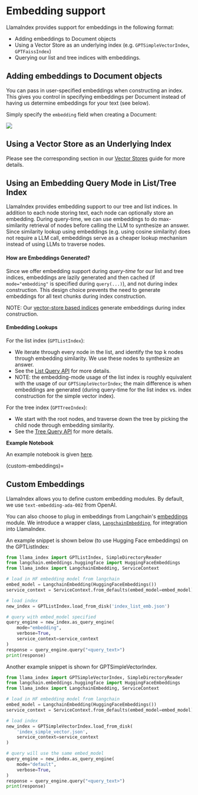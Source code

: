 # Embedding support

LlamaIndex provides support for embeddings in the following format:
- Adding embeddings to Document objects
- Using a Vector Store as an underlying index (e.g. `GPTSimpleVectorIndex`, `GPTFaissIndex`)
- Querying our list and tree indices with embeddings.

## Adding embeddings to Document objects

You can pass in user-specified embeddings when constructing an index. This gives you control
in specifying embeddings per Document instead of having us determine embeddings for your text (see below).

Simply specify the `embedding` field when creating a Document:

![](/_static/embeddings/doc_example.jpeg)

## Using a Vector Store as an Underlying Index

<!-- Please see the corresponding section in our [Vector Stores](/how_to/vector_stores.md#loading-data-from-vector-stores-using-data-connector) -->
Please see the corresponding section in our [Vector Stores](/how_to/integrations/vector_stores.md)
guide for more details.

## Using an Embedding Query Mode in List/Tree Index

LlamaIndex provides embedding support to our tree and list indices. In addition to each node storing text, each node can optionally store an embedding.
During query-time, we can use embeddings to do max-similarity retrieval of nodes before calling the LLM to synthesize an answer. 
Since similarity lookup using embeddings (e.g. using cosine similarity) does not require a LLM call, embeddings serve as a cheaper lookup mechanism instead
of using LLMs to traverse nodes.

#### How are Embeddings Generated?

Since we offer embedding support during *query-time* for our list and tree indices, 
embeddings are lazily generated and then cached (if `mode="embedding"` is specified during `query(...)`), and not during index construction.
This design choice prevents the need to generate embeddings for all text chunks during index construction.

NOTE: Our [vector-store based indices](/how_to/integrations/vector_stores.md) generate embeddings during index construction.

#### Embedding Lookups
For the list index (`GPTListIndex`):
- We iterate through every node in the list, and identify the top k nodes through embedding similarity. We use these nodes to synthesize an answer.
- See the [List Query API](/reference/indices/list_query.rst) for more details.
- NOTE: the embedding-mode usage of the list index is roughly equivalent with the usage of our `GPTSimpleVectorIndex`; the main
    difference is when embeddings are generated (during query-time for the list index vs. index construction for the simple vector index).

For the tree index (`GPTTreeIndex`):
- We start with the root nodes, and traverse down the tree by picking the child node through embedding similarity.
- See the [Tree Query API](/reference/indices/tree_query.rst) for more details.

**Example Notebook**

An example notebook is given [here](https://github.com/jerryjliu/gpt_index/blob/main/examples/test_wiki/TestNYC_Embeddings.ipynb).



(custom-embeddings)=
## Custom Embeddings

LlamaIndex allows you to define custom embedding modules. By default, we use `text-embedding-ada-002` from OpenAI. 

You can also choose to plug in embeddings from
Langchain's [embeddings](https://langchain.readthedocs.io/en/latest/reference/modules/embeddings.html) module.
We introduce a wrapper class, 
[`LangchainEmbedding`](/reference/service_context/embeddings.rst), for integration into LlamaIndex.

An example snippet is shown below (to use Hugging Face embeddings) on the GPTListIndex:

```python
from llama_index import GPTListIndex, SimpleDirectoryReader
from langchain.embeddings.huggingface import HuggingFaceEmbeddings
from llama_index import LangchainEmbedding, ServiceContext

# load in HF embedding model from langchain
embed_model = LangchainEmbedding(HuggingFaceEmbeddings())
service_context = ServiceContext.from_defaults(embed_model=embed_model)

# load index
new_index = GPTListIndex.load_from_disk('index_list_emb.json')

# query with embed_model specified
query_engine = new_index.as_query_engine(
    mode="embedding", 
    verbose=True, 
    service_context=service_context
)
response = query_engine.query("<query_text>")
print(response)
```

Another example snippet is shown for GPTSimpleVectorIndex.

```python
from llama_index import GPTSimpleVectorIndex, SimpleDirectoryReader
from langchain.embeddings.huggingface import HuggingFaceEmbeddings
from llama_index import LangchainEmbedding, ServiceContext

# load in HF embedding model from langchain
embed_model = LangchainEmbedding(HuggingFaceEmbeddings())
service_context = ServiceContext.from_defaults(embed_model=embed_model)

# load index
new_index = GPTSimpleVectorIndex.load_from_disk(
    'index_simple_vector.json', 
    service_context=service_context
)

# query will use the same embed_model
query_engine = new_index.as_query_engine(
    mode="default", 
    verbose=True, 
)
response = query_engine.query("<query_text>")
print(response)
```
